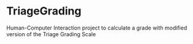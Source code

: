 # TriageGrading
Human-Computer Interaction project to calculate a grade with modified version of the Triage Grading Scale
